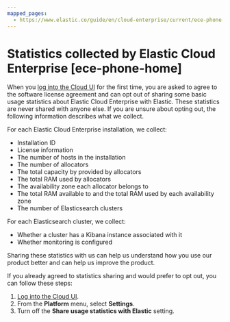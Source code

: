 ```yaml
---
mapped_pages:
  - https://www.elastic.co/guide/en/cloud-enterprise/current/ece-phone-home.html
---
```


# Statistics collected by Elastic Cloud Enterprise [ece-phone-home]

When you [log into the Cloud UI](log-into-cloud-ui.md) for the first time, you are asked to agree to the software license agreement and can opt out of sharing some basic usage statistics about Elastic Cloud Enterprise with Elastic. These statistics are never shared with anyone else. If you are unsure about opting out, the following information describes what we collect.

For each Elastic Cloud Enterprise installation, we collect:

* Installation ID
* License information
* The number of hosts in the installation
* The number of allocators
* The total capacity by provided by allocators
* The total RAM used by allocators
* The availability zone each allocator belongs to
* The total RAM available to and the total RAM used by each availability zone
* The number of Elasticsearch clusters

For each Elasticsearch cluster, we collect:

* Whether a cluster has a Kibana instance associated with it
* Whether monitoring is configured

Sharing these statistics with us can help us understand how you use our product better and can help us improve the product.

If you already agreed to statistics sharing and would prefer to opt out, you can follow these steps:

1. [Log into the Cloud UI](log-into-cloud-ui.md).
2. From the **Platform** menu, select **Settings**.
3. Turn off the **Share usage statistics with Elastic** setting.

